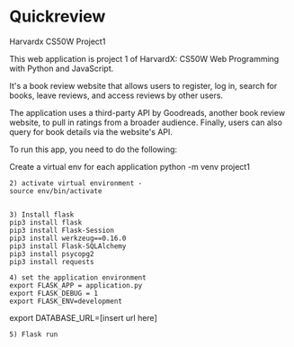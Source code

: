 # Quickreview
Harvardx CS50W Project1


This web application is project 1 of HarvardX: CS50W Web Programming with Python and JavaScript.

It's a book review website that allows users to register, log in, search for books, leave reviews, and access reviews by other users. 

The application uses a third-party API by Goodreads, another book review website, to pull in ratings from a broader audience. Finally, users can also query for book details via the website's API. 

To run this app, you need to do the following: 

Create a virtual env for each application
	python -m venv project1
	 
	2) activate virtual environment -
	source env/bin/activate
	 
	 
	3) Install flask
	pip3 install flask
	pip3 install Flask-Session
	pip3 install werkzeug==0.16.0
	pip3 install Flask-SQLAlchemy
	pip3 install psycopg2
	pip3 install requests
	 	 
	4) set the application environment
	export FLASK_APP = application.py
	export FLASK_DEBUG = 1
	export FLASK_ENV=development

export DATABASE_URL=[insert url here]
	 
	5) Flask run
	 
	
